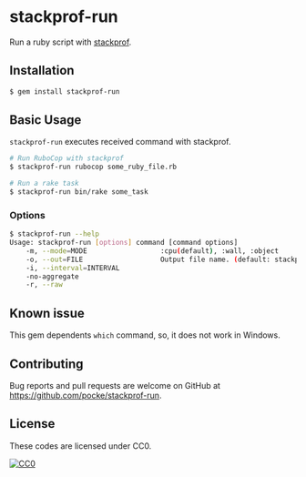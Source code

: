 # stackprof-run

Run a ruby script with [stackprof](https://github.com/tmm1/stackprof).

## Installation

```sh
$ gem install stackprof-run
```

## Basic Usage

`stackprof-run` executes received command with stackprof.

```sh
# Run RuboCop with stackprof
$ stackprof-run rubocop some_ruby_file.rb

# Run a rake task
$ stackprof-run bin/rake some_task
```

### Options

```bash
$ stackprof-run --help
Usage: stackprof-run [options] command [command options]
    -m, --mode=MODE                  :cpu(default), :wall, :object
    -o, --out=FILE                   Output file name. (default: stackprof-out)
    -i, --interval=INTERVAL
    -no-aggregate
    -r, --raw
```



## Known issue

This gem dependents `which` command, so, it does not work in Windows.


## Contributing

Bug reports and pull requests are welcome on GitHub at https://github.com/pocke/stackprof-run.

License
-------

These codes are licensed under CC0.

[![CC0](http://i.creativecommons.org/p/zero/1.0/88x31.png "CC0")](http://creativecommons.org/publicdomain/zero/1.0/deed.en)
